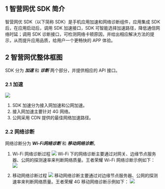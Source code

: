 ## 1 智营网优 SDK 简介
智营网优 SDK（以下简称 SDK）是手机应用加速和网络诊断组件，应用集成 SDK 后，在应用启动后，调用 SDK 加速接口，SDK 可智能选择加速路径，降低通信网络时延；调用 SDK 诊断接口，可检测网络卡顿原因，并给出相应解决方法的提示，从而提升应用品质，给用户一个更畅快的 APP 体验。

## 2 智营网优整体框图
SDK 分为 ***加速*** 和 ***诊断*** 两个部分，并提供相应的 API 接口。

### 2.1 加速
![](https://mc.qcloudimg.com/static/img/042663ac4da512e74bd8294e13d802d9/image.png)
1. SDK 加速分为接入网加速和公网加速。
2. 接入网加速主要针对 4G 网络。
3. 公网采用 CDN 提供的最佳网络加速路径。

### 2.2 网络诊断
网络诊断分为 ***Wi-Fi网络诊断*** 和 ***移动网络诊断***。
1. Wi-Fi 网络诊断过程
![](https://mc.qcloudimg.com/static/img/564d5711b045ecc17874a93cc96f0668/image.png)
Wi-Fi 下的网络诊断主要通过对网关、边缘节点服务器、公网的探测速率来判断网络质量。王者荣耀 Wi-Fi 网络诊断示例如下：
![](https://mc.qcloudimg.com/static/img/4c3f9803183f2f24883c3c4b540b7075/image.png)

2. 移动网络诊断过程
![](https://mc.qcloudimg.com/static/img/c3c8a2d09f1be3b2e8137cf16ec08406/image.png)
移动网络诊断主要通过对边缘节点服务器、公网的探测速率来判断网络质量。王者荣耀 4G 移动网络诊断示例如下：
![](https://mc.qcloudimg.com/static/img/b7eebd62b47470a63ca3995141e8e1af/image.png)
